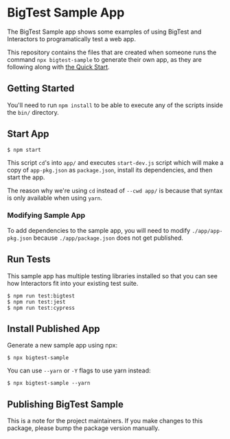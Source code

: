 # BigTest Sample App

The BigTest Sample app shows some examples of using BigTest and Interactors to programatically test a web app.

This repository contains the files that are created when someone runs the command `npx bigtest-sample` to generate their own app, as they are following along with [the Quick Start](https://frontside.com/bigtest/docs/interactors).

## Getting Started
You'll need to run `npm install` to be able to execute any of the scripts inside the `bin/` directory.

## Start App
```
$ npm start
```
This script `cd`'s into `app/` and executes `start-dev.js` script which will make a copy of `app-pkg.json` as `package.json`, install its dependencies, and then start the app.

The reason why we're using `cd` instead of `--cwd app/` is because that syntax is only available when using `yarn`.

### Modifying Sample App
To add dependencies to the sample app, you will need to modify `./app/app-pkg.json` because `./app/package.json` does not get published.

## Run Tests

This sample app has multiple testing libraries installed so that you can see how Interactors fit into your existing test suite.

```
$ npm run test:bigtest
$ npm run test:jest
$ npm run test:cypress
```

## Install Published App

Generate a new sample app using npx:
```
$ npx bigtest-sample
```

You can use `--yarn` or `-Y` flags to use yarn instead:
```
$ npx bigtest-sample --yarn
```

## Publishing BigTest Sample

This is a note for the project maintainers.
If you make changes to this package, please bump the package version manually.